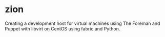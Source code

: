 zion
====

Creating a development host for virtual machines using The Foreman and Puppet with libvirt on CentOS using fabric and Python.
